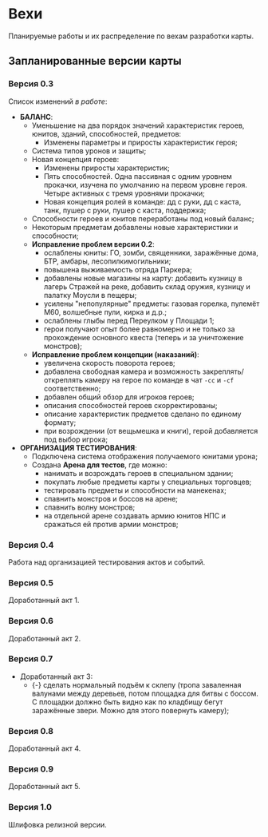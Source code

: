 # Вехи
Планируемые работы и их распределение по вехам разработки карты.

## Запланированные версии карты
### Версия 0.3
Список изменений *в работе*:

* **БАЛАНС**:
   * Уменьшение на два порядок значений характеристик героев, юнитов, зданий, способностей, предметов:
      * Изменены параметры и приросты характеристик героя;
   * Система типов уронов и защиты;
   * Новая концепция героев:
      * Изменены приросты характеристик;
      * Пять способностей. Одна пассивная с одним уровнем прокачки, изучена по умолчанию на первом уровне героя. Четыре активных с тремя уровнями прокачки;
      * Новая концепция ролей в команде: дд с руки, дд с каста, танк, пушер с руки, пушер с каста, поддержка;
   * Способности героев и юнитов переработаны под новый баланс;
   * Некоторым предметам добавлены новые характеристики и способности;
   * **Исправление проблем версии 0.2**:
      * ослаблены юниты: ГО, зомби, священники, заражённые дома, БТР, амбары, лесопилкимогильники;
      * повышена выживаемость отряда Паркера;
      * добавлены новые магазины на карту: добавить кузницу в лагерь Стражей на реке, добавить склад оружия, кузницу и палатку Моусли в пещеры;
      * усилены "непопулярные" предметы: газовая горелка, пулемёт М60, волшебные пули, кирка и д.р.;
      * ослаблены глыбы перед Переулком у Площади 1;
      * герои получают опыт более равномерно и не только за прохождение основного квеста (теперь и за уничтожение монстров);
   * **Исправление проблем концепции (наказаний)**:
      * увеличена скорость поворота героев;
      * добавлена свободная камера и возможность закреплять/откреплять камеру на герое по команде в чат `-cc` и `-cf` соответственно;
      * добавлен общий обзор для игроков героев;
      * описания способностей героев скорректированы;
      * описание характеристик предметов сделано по единому формату;
      * при возрождении (от вещьмешка и книги), герой добавляется под выбор игрока;
* **ОРГАНИЗАЦИЯ ТЕСТИРОВАНИЯ**:
   * Подключена система отображения получаемого юнитами урона;
   * Создана **Арена для тестов**, где можно:
      * нанимать и возрождать героев в специальном здании;
      * покупать любые предметы карты у специальных торговцев;
      * тестировать предметы и способности на манекенах;
      * спавнить монстров и боссов на арене;
      * спавнить волну монстров;
      * на отдельной арене создавать армию юнитов НПС и сражаться ей против армии монстров;

### Версия 0.4
Работа над организацией тестирования актов и событий.
   
### Версия 0.5
Доработанный акт 1.

### Версия 0.6
Доработанный акт 2.

### Версия 0.7
* Доработанный акт 3:
   * {-} сделать нормальный подъём к склепу (тропа заваленная валунами между деревьев, потом площадка для битвы с боссом. С площадки должно быть видно как по кладбищу бегут заражённые звери. Можно для этого повернуть камеру);

### Версия 0.8
Доработанный акт 4.

### Версия 0.9
Доработанный акт 5.

### Версия 1.0
Шлифовка релизной версии.